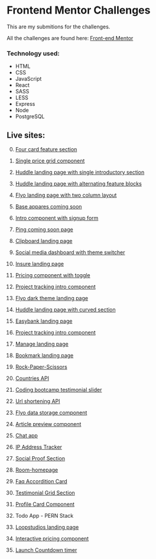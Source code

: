 # Frontend Mentor Challenges

This are my submitions for the challenges.

All the challenges are found here:
[Front-end Mentor](https://www.frontendmentor.io/)

### Technology used:

- HTML
- CSS
- JavaScript
- React
- SASS
- LESS
- Express
- Node
- PostgreSQL

## Live sites:

0.  [Four card feature section](https://infallible-mccarthy-63010d.netlify.app/)

1.  [Single price grid component](https://focused-shockley-653e89.netlify.app/)

2.  [Huddle landing page with single introductory section](https://determined-nobel-e3ecaf.netlify.app/)

3.  [Huddle landing page with alternating feature blocks](https://objective-kalam-6fa53a.netlify.app/)

4.  [Flyo landing page with two column layout](https://naughty-golick-946bb6.netlify.app/)

5.  [Base appares coming soon](https://zealous-bose-b66a28.netlify.app/)

6.  [Intro component with signup form](https://zealous-tereshkova-52481d.netlify.app/)

7.  [Ping coming soon page](https://vibrant-visvesvaraya-3f00e3.netlify.app/)

8.  [Clipboard landing page](https://quirky-kirch-1b93cf.netlify.app/)

9.  [Social media dashboard with theme switcher](https://amazing-varahamihira-f4e02c.netlify.app/)

10. [Insure landing page](https://clever-ptolemy-f2cbb0.netlify.app/)

11. [Pricing component with toggle](https://youthful-lamarr-d6b306.netlify.app/)

12. [Project tracking intro component](https://pensive-perlman-474844.netlify.app/)

13. [Flyo dark theme landing page](https://hungry-mcclintock-f749c5.netlify.app/)

14. [Huddle landing page with curved section](https://wonderful-kirch-d2bb3c.netlify.app/)

15. [Easybank landing page](https://musing-albattani-91ac4d.netlify.app/)

16. [Project tracking intro component](https://mystifying-leakey-fda175.netlify.app/)

17. [Manage landing page](https://brave-morse-c1f00a.netlify.app/)

18. [Bookmark landing page](https://vigorous-bohr-d48944.netlify.app/)

19. [Rock-Paper-Scissors](https://nifty-mcclintock-cb0192.netlify.app/)

20. [Countries API](https://condescending-ride-fd66e9.netlify.app/)

21. [Coding bootcamp testimonial slider](https://wonderful-lalande-96f00b.netlify.app/)

22. [Url shortening API](https://lucid-hopper-c415ea.netlify.app/)

23. [Flyo data storage component](https://silly-darwin-f55c1e.netlify.app/)

24. [Article preview component](https://gifted-lichterman-16394c.netlify.app/)

25. [Chat app](https://fervent-aryabhata-d5324c.netlify.app/)

26. [IP Address Tracker](https://focused-hodgkin-82231e.netlify.app/)

27. [Social Proof Section](https://affectionate-hugle-3345cf.netlify.app/)

28. [Room-homepage](https://wizardly-saha-a8472a.netlify.app)

29. [Faq Accordition Card](https://affectionate-dubinsky-618518.netlify.app/)

30. [Testimonial Grid Section](https://gracious-kilby-cfeeb8.netlify.app)

31. [Profile Card Component](https://happy-feynman-f0bd09.netlify.app/)

32. Todo App - PERN Stack

33. [Loopstudios landing page](https://nervous-volhard-bda602.netlify.app/)

34. [Interactive pricing component](https://epic-nightingale-e8459e.netlify.app/)

35. [Launch Countdown timer](https://serene-turing-7cb790.netlify.app)
